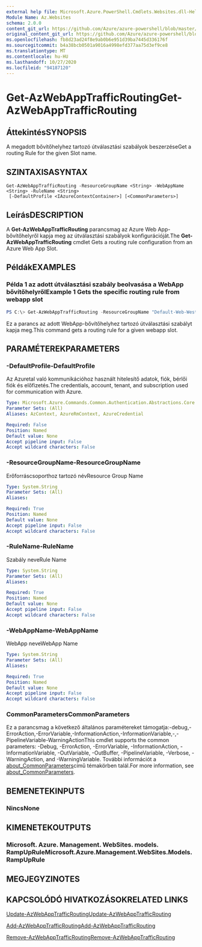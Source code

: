 ```yaml
---
external help file: Microsoft.Azure.PowerShell.Cmdlets.Websites.dll-Help.xml
Module Name: Az.Websites
schema: 2.0.0
content_git_url: https://github.com/Azure/azure-powershell/blob/master/src/Websites/Websites/help/Get-AzWebAppTrafficRouting.md
original_content_git_url: https://github.com/Azure/azure-powershell/blob/master/src/Websites/Websites/help/Get-AzWebAppTrafficRouting.md
ms.openlocfilehash: fb8d23ad24f8e9ab0b6e951d39ba7445d336176f
ms.sourcegitcommit: b4a38bcb0501a9016a4998efd377aa75d3ef9ce8
ms.translationtype: MT
ms.contentlocale: hu-HU
ms.lasthandoff: 10/27/2020
ms.locfileid: "94187120"
---
```

# <span data-ttu-id="a48e6-101">Get-AzWebAppTrafficRouting</span><span class="sxs-lookup"><span data-stu-id="a48e6-101">Get-AzWebAppTrafficRouting</span></span>

## <span data-ttu-id="a48e6-102">Áttekintés</span><span class="sxs-lookup"><span data-stu-id="a48e6-102">SYNOPSIS</span></span>
<span data-ttu-id="a48e6-103">A megadott bővítőhelyhez tartozó útválasztási szabályok beszerzése</span><span class="sxs-lookup"><span data-stu-id="a48e6-103">Get a routing Rule for the given Slot name.</span></span>

## <span data-ttu-id="a48e6-104">SZINTAXISA</span><span class="sxs-lookup"><span data-stu-id="a48e6-104">SYNTAX</span></span>

```
Get-AzWebAppTrafficRouting -ResourceGroupName <String> -WebAppName <String> -RuleName <String>
 [-DefaultProfile <IAzureContextContainer>] [<CommonParameters>]
```

## <span data-ttu-id="a48e6-105">Leírás</span><span class="sxs-lookup"><span data-stu-id="a48e6-105">DESCRIPTION</span></span>
<span data-ttu-id="a48e6-106">A **Get-AzWebAppTrafficRouting** parancsmag az Azure Web App-bővítőhelyről kapja meg az útválasztási szabályok konfigurációját.</span><span class="sxs-lookup"><span data-stu-id="a48e6-106">The **Get-AzWebAppTrafficRouting** cmdlet Gets a routing rule configuration from an Azure Web App Slot.</span></span>

## <span data-ttu-id="a48e6-107">Példák</span><span class="sxs-lookup"><span data-stu-id="a48e6-107">EXAMPLES</span></span>

### <span data-ttu-id="a48e6-108">Példa 1 az adott útválasztási szabály beolvasása a WebApp bővítőhelyről</span><span class="sxs-lookup"><span data-stu-id="a48e6-108">Example 1 Gets the specific routing rule from webapp slot</span></span>
```powershell
PS C:\> Get-AzWebAppTrafficRouting -ResourceGroupName "Default-Web-WestUS" -WebAppName "ContosoSite"  -RuleName 'Stg'
```

<span data-ttu-id="a48e6-109">Ez a parancs az adott WebApp-bővítőhelyhez tartozó útválasztási szabályt kapja meg.</span><span class="sxs-lookup"><span data-stu-id="a48e6-109">This command gets a routing rule for a given webapp slot.</span></span>

## <span data-ttu-id="a48e6-110">PARAMÉTEREK</span><span class="sxs-lookup"><span data-stu-id="a48e6-110">PARAMETERS</span></span>

### <span data-ttu-id="a48e6-111">-DefaultProfile</span><span class="sxs-lookup"><span data-stu-id="a48e6-111">-DefaultProfile</span></span>
<span data-ttu-id="a48e6-112">Az Azuretal való kommunikációhoz használt hitelesítő adatok, fiók, bérlői fiók és előfizetés.</span><span class="sxs-lookup"><span data-stu-id="a48e6-112">The credentials, account, tenant, and subscription used for communication with Azure.</span></span>

```yaml
Type: Microsoft.Azure.Commands.Common.Authentication.Abstractions.Core.IAzureContextContainer
Parameter Sets: (All)
Aliases: AzContext, AzureRmContext, AzureCredential

Required: False
Position: Named
Default value: None
Accept pipeline input: False
Accept wildcard characters: False
```

### <span data-ttu-id="a48e6-113">-ResourceGroupName</span><span class="sxs-lookup"><span data-stu-id="a48e6-113">-ResourceGroupName</span></span>
<span data-ttu-id="a48e6-114">Erőforráscsoporthoz tartozó név</span><span class="sxs-lookup"><span data-stu-id="a48e6-114">Resource Group Name</span></span>

```yaml
Type: System.String
Parameter Sets: (All)
Aliases:

Required: True
Position: Named
Default value: None
Accept pipeline input: False
Accept wildcard characters: False
```

### <span data-ttu-id="a48e6-115">-RuleName</span><span class="sxs-lookup"><span data-stu-id="a48e6-115">-RuleName</span></span>
<span data-ttu-id="a48e6-116">Szabály neve</span><span class="sxs-lookup"><span data-stu-id="a48e6-116">Rule Name</span></span>
```yaml
Type: System.String
Parameter Sets: (All)
Aliases:

Required: True
Position: Named
Default value: None
Accept pipeline input: False
Accept wildcard characters: False
```

### <span data-ttu-id="a48e6-117">-WebAppName</span><span class="sxs-lookup"><span data-stu-id="a48e6-117">-WebAppName</span></span>
<span data-ttu-id="a48e6-118">WebApp neve</span><span class="sxs-lookup"><span data-stu-id="a48e6-118">WebApp Name</span></span>

```yaml
Type: System.String
Parameter Sets: (All)
Aliases:

Required: True
Position: Named
Default value: None
Accept pipeline input: False
Accept wildcard characters: False
```

### <span data-ttu-id="a48e6-119">CommonParameters</span><span class="sxs-lookup"><span data-stu-id="a48e6-119">CommonParameters</span></span>
<span data-ttu-id="a48e6-120">Ez a parancsmag a következő általános paramétereket támogatja:-debug,-ErrorAction,-ErrorVariable,-InformationAction,-InformationVariable,-,-PipelineVariable-WarningAction</span><span class="sxs-lookup"><span data-stu-id="a48e6-120">This cmdlet supports the common parameters: -Debug, -ErrorAction, -ErrorVariable, -InformationAction, -InformationVariable, -OutVariable, -OutBuffer, -PipelineVariable, -Verbose, -WarningAction, and -WarningVariable.</span></span> <span data-ttu-id="a48e6-121">További információt a [about_CommonParameters](http://go.microsoft.com/fwlink/?LinkID=113216)című témakörben talál.</span><span class="sxs-lookup"><span data-stu-id="a48e6-121">For more information, see [about_CommonParameters](http://go.microsoft.com/fwlink/?LinkID=113216).</span></span>

## <span data-ttu-id="a48e6-122">BEMENETEK</span><span class="sxs-lookup"><span data-stu-id="a48e6-122">INPUTS</span></span>

### <span data-ttu-id="a48e6-123">Nincs</span><span class="sxs-lookup"><span data-stu-id="a48e6-123">None</span></span>

## <span data-ttu-id="a48e6-124">KIMENETEK</span><span class="sxs-lookup"><span data-stu-id="a48e6-124">OUTPUTS</span></span>

### <span data-ttu-id="a48e6-125">Microsoft. Azure. Management. WebSites. models. RampUpRule</span><span class="sxs-lookup"><span data-stu-id="a48e6-125">Microsoft.Azure.Management.WebSites.Models.RampUpRule</span></span>

## <span data-ttu-id="a48e6-126">MEGJEGYZI</span><span class="sxs-lookup"><span data-stu-id="a48e6-126">NOTES</span></span>

## <span data-ttu-id="a48e6-127">KAPCSOLÓDÓ HIVATKOZÁSOK</span><span class="sxs-lookup"><span data-stu-id="a48e6-127">RELATED LINKS</span></span>

[<span data-ttu-id="a48e6-128">Update-AzWebAppTrafficRouting</span><span class="sxs-lookup"><span data-stu-id="a48e6-128">Update-AzWebAppTrafficRouting</span></span>](./Update-AzWebAppTrafficRouting.md)

[<span data-ttu-id="a48e6-129">Add-AzWebAppTrafficRouting</span><span class="sxs-lookup"><span data-stu-id="a48e6-129">Add-AzWebAppTrafficRouting</span></span>](./Add-AzWebAppTrafficRouting.md)

[<span data-ttu-id="a48e6-130">Remove-AzWebAppTrafficRouting</span><span class="sxs-lookup"><span data-stu-id="a48e6-130">Remove-AzWebAppTrafficRouting</span></span>](./Remove-AzWebAppTrafficRouting.md)
